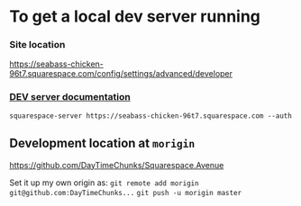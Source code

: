 # To get a local dev server running 

### Site location
https://seabass-chicken-96t7.squarespace.com/config/settings/advanced/developer

### [DEV server documentation](https://developers.squarespace.com/local-development)
```
squarespace-server https://seabass-chicken-96t7.squarespace.com --auth
```

## Development location at `morigin`
https://github.com/DayTimeChunks/Squarespace.Avenue

Set it up my own origin as:
`git remote add morigin git@github.com:DayTimeChunks...`
`git push -u morigin master`
